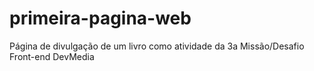 # primeira-pagina-web
 Página de divulgação de um livro como atividade da 3a Missão/Desafio Front-end DevMedia
